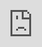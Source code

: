 Here is best description in this Video about VPC and we are going through this step by step here

These are my written notes on the lesson, so this may be a bit difficult to dissect at parts, but I certainly recommend exploring the video further for more in depth lessons on the subject matter. I left “bookmark” links below each of the snapshots to encourage further exploration.

[[Index]] 
 
[[Basic of Networking - DevOps Training]]

[[Internet protocol - DevOps Training]] 

[[Basic of Networking - DevOps Training]]

[[OSI Model - DevOps Training]]

[[Network address and Host address - DevOps Training]] 

[[Subnetting Type - DevOps Training]]

[[Network Architecture - DevOps Training]] 

[[Networking Layers OSI Model - DevOps Training]] 

[[Internet protocol - DevOps Training]] 

[[CIDR and subnetting - DevOps Training]] 

[[AWS VPC - DevOps Training]] 

[[AWS VPC Subnets - DevOps Training]]

## 

Virtual Private Cloud[](https://tkssharma-devops.gitbook.io/devops-training/basic-networking/computer-networking-for-beginners#360b)



![](https://miro.medium.com/max/1400/1*XH_I2aSK_NXjB_iZQYGLtQ.png)

![](https://miro.medium.com/max/1400/1*SA27e_l2WVvm9HLxxFEeKw.png)

![](https://miro.medium.com/max/1400/1*uKHUWnPxc5603i_pU1fOAA.png)

The default VPC contains over 65,000 private IPs… so why not use it? If you instead create a custom VPC, it is more secure and you can customize (define your own IP address range, create your own public and private subnets, tighten down security settings).

“By default, instances you launch into a VPC can’t communicate with your own network.” So you can connect your VPC to your own data center using [**Hardware VPN Access**](http://docs.aws.amazon.com/AmazonVPC/latest/UserGuide/VPC_VPN.html). “So that you can effectively extend your data center into the cloud and create a hybrid environment”

![](https://miro.medium.com/max/1400/1*UzTju-34AMhJ4_evm8DcNw.png)

To do this, you need a [**Virtual Private Gateway**](http://docs.aws.amazon.com/AmazonVPC/latest/UserGuide/VPC_VPN.html). On the left side (labelled ‘virtual private gateway’) is the [**VPN concentrator**](http://searchnetworking.techtarget.com/answer/How-does-the-VPN-concentrator-work) on the Amazon side. Then on your side, you need a **customer gateway**, which is either a physical device or a software applicate that sits on your side of the VPN connection. A VPN Tunnel comes up when traffic is generated from your side of the connection.

![](https://miro.medium.com/max/1400/1*_pYD4T0Ev59CwAMAtB_VcQ.png)

Can be between your VPCs or other VPCs. VPC A wouldn’t be able to communicate with VPC B or C without a peering connection. Transitive peering does not work, meaning that VPCs need to be directly peered in order to be connected.

Also, VPCs with overlapping [**CIDRS**](https://en.wikipedia.org/wiki/Classless_Inter-Domain_Routing) cannot be peered. These are fine because they have different domain ranges, but if they didn’t there would be a problem.

If you delete the default VPC, you have to contact AWS support to get it back again!

[**Private IP Addresses**](http://whatismyipaddress.com/private-ip) are IP Addresses not reachable over the internet. They are used for communications between instances in the same network.

> “When you launch a new instance it’s given a private IP address and an internal DNS Hostname that resolves to the private IP address of the instance. But if you want to connect to this over the internet, it’s not going to work. So then you’d need a public IP address which is reachable from the internet. You can use public IP addresses for communication between your instances and the internet. Each instance that receives a public IP address is also given an external DNS hostname.
> 
> [Public IP addresses](http://blog.adiglobal.us/private-and-public-ip-address-ranges/) are associated with your instances from the Amazon pool of public IP addresses. When you stop or terminate your instance, the public IP address is released, and a new one is associated when the instance starts. So if you want your instance to retain this public IP address, you need to use something called an [**Elastic IP Address**](http://docs.aws.amazon.com/AWSEC2/latest/UserGuide/elastic-ip-addresses-eip.html).”

An elastic IP address is a static or persistent IP address that’s allocated to your account and can be associated to and from your instances as required.

![](https://miro.medium.com/max/1400/1*eXgDhk23BOdjaSJzhu6ULA.png)

[Default Net Mask](https://www.net.princeton.edu/iprouters.html) in 20 for Subnets. These preserve up to 4096 IP addresses per subnet. Subnets are always mapped to a single availability zone (see below)

![](https://miro.medium.com/max/1400/1*MY0Uvh7t3SOSfXomMsD6Wg.png)

It is good to spread VPCs over availability zones for [redundancy](https://en.wikipedia.org/wiki/Redundancy_(engineering)) and [failover](https://en.wikipedia.org/wiki/Failover) purposes. You use Public Subnets for things that must be connected to the internet, such as web servers. Private Subnets either don’t need the internet, or are things you want to protect from the internet, such as database instances.

![](https://miro.medium.com/max/1400/1*ZUxNk1z-dT7cpbZy7e7KgQ.png)

![](https://miro.medium.com/max/1400/1*k02qXwO860kzDmokpTYi-w.png)

To attach your VPC to the internet, you need to attach an [Internet Gateway](http://docs.aws.amazon.com/AmazonVPC/latest/UserGuide/VPC_Internet_Gateway.html), and you can only attach one internet gateway per VPC.

![](https://miro.medium.com/max/1400/1*oPWQ7VxnwF6pCL0aFEKzMg.png)

Can now see the VPC has internet attached:

![](https://miro.medium.com/max/1400/1*ic5vEEci4DGThxDiRG1W-g.png)

Before our instances can have access to the internet, we need to make sure that our subnet route tables point to the internet gateway.

![](https://miro.medium.com/max/1400/1*XhC6O2SxOpQPXqju_tMJ9Q.png)

Every VPC has a default route table. It’s good practice to create a new one to practice with customization.

![](https://miro.medium.com/max/1400/1*GrOSIisVN3s0xWc4nn4Phg.png)

Above, the main route table is for the locally connected private subnet, which is the default (not connected to the internet). Above, the custom route table is used for the public subnet, connected to the internet gateway, and therefore the internet.

This is where you edit/create a route table and connect it to an internet gateway:

![](https://miro.medium.com/max/1400/1*vxgzr4Yb4JKUeje--EfQ0A.png)

Then, visit “subnet associations” and associate the Public subnet with the route table you just created.

![](https://miro.medium.com/max/1400/1*7X9mn_-znmkhIIAWvU5-hw.png)

[**NAT devices**](https://en.wikipedia.org/wiki/Network_address_translation) **\[network address translation devices\]** allow you to give a private subnet to the internet, without allowing the internet to access that subnet.

A NAT device forwards traffic from your private subnet to the internet, or other AWS services, and then sends the response back to the instances. When traffic goes to the internet, the source IP address of your instance is replaced with the NAT device and when the internet traffic comes back again, then that device translates the address to your instance’s private IP address.

A [NAT Gateway](http://docs.aws.amazon.com/AmazonVPC/latest/UserGuide/vpc-nat-gateway.html) is recommended by AWS because it is a provided service that gives more bandwidth than [NAT Instances](http://docs.aws.amazon.com/AmazonVPC/latest/UserGuide/VPC_NAT_Instance.html). Each NAT Gateway is created in a specific availability zone and is implemented with redundancy.

A NAT Instance is launched from a NAT AMI \[Amazon Machine Image\] and runs as an instance in your VPC, so it’s something else you have to look after. Whereas, in a NAT Gateway, a fully managed service, you can basically install it and forget about it.

NAT Gateway must be launched into a public subnet because it needs internet connectivity.

![](https://miro.medium.com/max/1400/1*xH2WH5XlvAETY9SwD75WPg.png)

Our diagram with security groups:

![](https://miro.medium.com/max/1400/1*23eTH3-DFsfSMKnIYtgwjg.png)

![](https://miro.medium.com/max/1400/1*RHTNZuClTgGamTWvmY4RSQ.png)

Now, for Network ACLs

![](https://miro.medium.com/max/1400/1*BpRUURD-R4T2dcs0cYLe4A.png)

Our diagram with Network ACLs:



![](https://miro.medium.com/max/1400/1*sjXLe2dJC9cYb_z17_6JWA.png)

![](https://miro.medium.com/max/1400/1*XhYT3sEQTAZOWlZVfb3y2g.png)

![](https://miro.medium.com/max/1400/1*fa9zwt4F5bgTIKCGZYZxvQ.png)

![](https://miro.medium.com/max/1400/1*t2qfzweZQo_ULg0d8GeICQ.png)

![](https://miro.medium.com/max/1400/1*dhjXLSmkSBBjCgSvtA83eA.png)

As always, thank you for reading! If you’d like to connect, I’ll leave my information below. I thrive in my work only by meeting and learning from new people.

<iframe src="https://cdn.iframe.ly/HstXc30" style="top: 0; left: 0; width: 100%; height: 100%; position: absolute; border: 0;" allowfullscreen="" scrolling="no" allow="accelerometer *; clipboard-write *; encrypted-media *; gyroscope *; picture-in-picture *;"></iframe>

[[Index]] 
 
[[Basic of Networking - DevOps Training]]

[[Internet protocol - DevOps Training]] 

[[Basic of Networking - DevOps Training]]

[[OSI Model - DevOps Training]]

[[Network address and Host address - DevOps Training]] 

[[Subnetting Type - DevOps Training]]

[[Network Architecture - DevOps Training]] 

[[Networking Layers OSI Model - DevOps Training]] 

[[Internet protocol - DevOps Training]] 

[[CIDR and subnetting - DevOps Training]] 

[[AWS VPC - DevOps Training]] 

[[AWS VPC Subnets - DevOps Training]]

